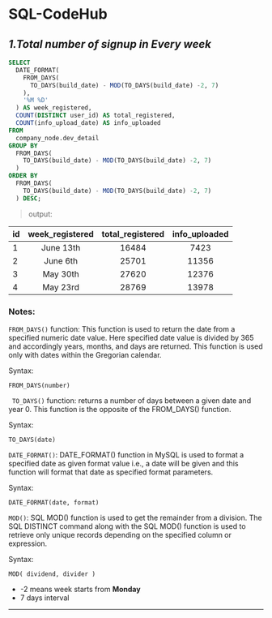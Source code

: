 # SQL-CodeHub

## *1.Total number of signup in Every week*
```sql
SELECT
  DATE_FORMAT(
    FROM_DAYS(
      TO_DAYS(build_date) - MOD(TO_DAYS(build_date) -2, 7)
    ),
    '%M %D'
  ) AS week_registered,
  COUNT(DISTINCT user_id) AS total_registered,
  COUNT(info_upload_date) AS info_uploaded
FROM
  company_node.dev_detail
GROUP BY
  FROM_DAYS(
    TO_DAYS(build_date) - MOD(TO_DAYS(build_date) -2, 7)
  )
ORDER BY
  FROM_DAYS(
    TO_DAYS(build_date) - MOD(TO_DAYS(build_date) -2, 7)
  ) DESC;
 ```
> output:

 |id  | week_registered  | total_registered  | info_uploaded |
 |----|:-----:|:-----:|:-----:|
 | 1	|June 13th |	16484	| 7423 |
|2	|June 6th	| 25701|	11356 |
|3	| May 30th	| 27620	| 12376 |
| 4	| May 23rd |	28769	| 13978|

### Notes:
`FROM_DAYS()` function: This function is used to return the date from a specified numeric date value. Here specified date value is divided by 365 and accordingly years, months, and days are returned. This function is used only with dates within the Gregorian calendar.

Syntax:
``` 
FROM_DAYS(number)
```
` TO_DAYS()` function: returns a number of days between a given date and year 0. This function is the opposite of the FROM_DAYS() function.

Syntax:
```
TO_DAYS(date)
```
`DATE_FORMAT()`: DATE_FORMAT() function in MySQL is used to format a specified date as given format value i.e., a date will be given and this function will format that date as specified format parameters.

Syntax:
```
DATE_FORMAT(date, format)
```
`MOD()`: SQL MOD() function is used to get the remainder from a division. The SQL DISTINCT command along with the SQL MOD() function is used to retrieve only unique records depending on the specified column or expression.

Syntax:
```
MOD( dividend, divider )
```
* -2 means week starts from **Monday** 
* 7 days interval
***
